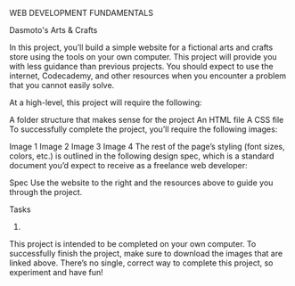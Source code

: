 WEB DEVELOPMENT FUNDAMENTALS

Dasmoto's Arts & Crafts

In this project, you’ll build a simple website for a fictional arts and crafts store using the tools on your own computer. This project will provide you with less guidance than previous projects. You should expect to use the internet, Codecademy, and other resources when you encounter a problem that you cannot easily solve.

At a high-level, this project will require the following:

A folder structure that makes sense for the project
An HTML file
A CSS file
To successfully complete the project, you’ll require the following images:

Image 1
Image 2
Image 3
Image 4
The rest of the page’s styling (font sizes, colors, etc.) is outlined in the following design spec, which is a standard document you’d expect to receive as a freelance web developer:

Spec
Use the website to the right and the resources above to guide you through the project.

Tasks

1.
This project is intended to be completed on your own computer. To successfully finish the project, make sure to download the images that are linked above. There’s no single, correct way to complete this project, so experiment and have fun!